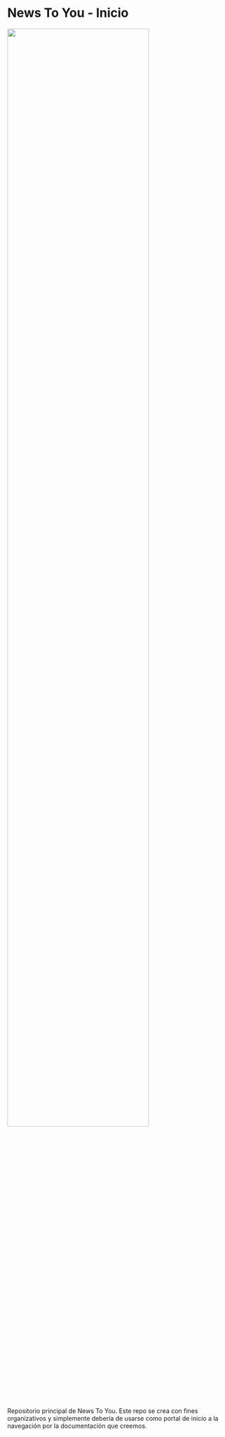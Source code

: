 # News To You - Inicio

<img width="80%" style="margin-left: auto; margin-right: auto" src="https://thenewstoyou.es/wp-content/uploads/2022/05/Group-239-1024x788.png"/>

Repositorio principal de News To You. Este repo se crea con fines organizativos y simplemente debería de usarse como portal de inicio a la navegación por la documentación que creemos.



